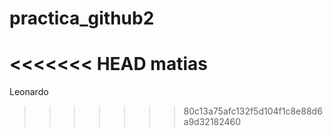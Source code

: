 # practica_github2
<<<<<<< HEAD
matias
=======
Leonardo
>>>>>>> 80c13a75afc132f5d104f1c8e88d6a9d32182460
